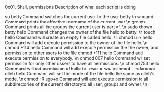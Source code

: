 0x01. Shell, permissions
Description of what each script is doing

su betty Command switches the current user to the user betty.\n
whoami Command prints the effective username of the current user.\n
groups Command prints all the groups the current user is part of. \n
sudo chown betty hello Command changes the owner of the file hello to betty. \n
touch hello Command will create an empty file callled hello. \n
chmod u+x hello Command will add execute permission to the owner of the file hello. \n
chmod +114 hello Command will add execute permission the the owner, and permission to other users to the file
chmod +111 hello Command add execute permission to everybody. \n
chmod 007 hello Command wil set permission for only other ussers to have all permissions. \n
chmod 753 hello Command will set permission of hello to -rwxr-x-wx. \n
ihmod --reference olleh hello Command will set the mode of the file hello the same as olleh's mode. \n
chmod -R ugo+x  Command will add execute permission to all subdirectories of the current directoryto all user, groups and owner. \n
